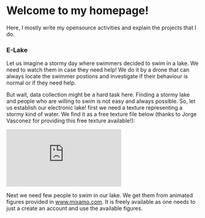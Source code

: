 # Welcome to my homepage!
Here, I mostly write my opensource activities and explain the projects that I do.

### E-Lake

Let us imagine a stormy day where swimmers decided to swim in a lake. We need to watch them in case they need help! We do it by a drone that can always locate the swimmer postions and investigate if their behaviour is normal or if they need help.

But wait, data collection might be a hard task here. Finding a stormy lake and people who are willing to swim is not easy and always possible. So, let us establish our electronic lake! first we need a texture representing a stormy kind of water. We find it as a free texture file below (thanks to Jorge Vasconez for providing this free texture available!):


![This is an image](https://freestocktextures.com/texture/foam-on-the-sea,858.html)

Next we need few people to swim in our lake. We get them from animated figures provided in www.mixamo.com. It is freely available as one needs to just a create an account and use the available figures.
